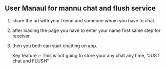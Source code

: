 User Manaul for mannu chat and flush service
----------------------------------------------

1. share the url with your friend and someone whom you have to chat.
2. after loading the page you have to enter your name first same step for receiver.
3. then you both can start chatting on app.

   Key feature :- This is not going to store your any chat any time, "JUST chat and FLUSH"
